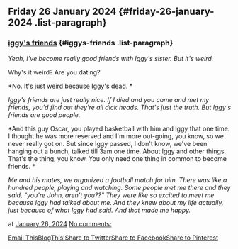 ## Friday 26 January 2024 {#friday-26-january-2024 .list-paragraph}

### [iggy\'s friends](https://www.rohanprasad.org/2024/01/iggys-friends.html)  {#iggys-friends .list-paragraph}

*Yeah, I\'ve become really good friends with Iggy\'s sister. But it\'s
weird.*

Why\'s it weird? Are you dating?

*No. It\'s just weird because Iggy\'s dead. *

*Iggy\'s friends are just really nice. If I died and you came and met my
friends, you\'d find out they\'re all dick heads. That\'s just the
truth. But Iggy\'s friends are good people.*

*And this guy Oscar, you played basketball with him and Iggy that one
time. I thought he was more reserved and I\'m more out-going, you know,
so we never really got on. But since Iggy passed, I don\'t know, we\'ve
been hanging out a bunch, talked till 3am one time. About Iggy and other
things. That\'s the thing, you know. You only need one thing in common
to become friends. *

*Me and his mates, we organized a football match for him. There was like
a hundred people, playing and watching. Some people met me there and
they said, \"you\'re John, aren\'t you??\" They were like so excited to
meet me because Iggy had talked about me. And they knew about my life
actually, just because of what Iggy had said. And that made me happy.*

at [January 26,
2024](https://www.rohanprasad.org/2024/01/iggys-friends.html) [No
comments:](https://www.rohanprasad.org/2024/01/iggys-friends.html#comment-form)

[Email
This](https://www.blogger.com/share-post.g?blogID=597296393545314941&postID=1472468180979968857&target=email)[BlogThis!](https://www.blogger.com/share-post.g?blogID=597296393545314941&postID=1472468180979968857&target=blog)[Share
to
Twitter](https://www.blogger.com/share-post.g?blogID=597296393545314941&postID=1472468180979968857&target=twitter)[Share
to
Facebook](https://www.blogger.com/share-post.g?blogID=597296393545314941&postID=1472468180979968857&target=facebook)[Share
to
Pinterest](https://www.blogger.com/share-post.g?blogID=597296393545314941&postID=1472468180979968857&target=pinterest)

